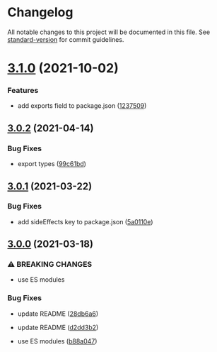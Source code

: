 # Changelog

All notable changes to this project will be documented in this file. See [standard-version](https://github.com/conventional-changelog/standard-version) for commit guidelines.

# [3.1.0](https://github.com/dmnsgn/canvas-context/compare/v3.0.2...v3.1.0) (2021-10-02)


### Features

* add exports field to package.json ([1237509](https://github.com/dmnsgn/canvas-context/commit/12375095edb87e72dcde45600652707ffcf4492a))



## [3.0.2](https://github.com/dmnsgn/canvas-context/compare/v3.0.1...v3.0.2) (2021-04-14)


### Bug Fixes

* export types ([99c61bd](https://github.com/dmnsgn/canvas-context/commit/99c61bdf267b01410fd449f10c68b69196b412ed))



## [3.0.1](https://github.com/dmnsgn/canvas-context/compare/v3.0.0...v3.0.1) (2021-03-22)


### Bug Fixes

* add sideEffects key to package.json ([5a0110e](https://github.com/dmnsgn/canvas-context/commit/5a0110ed66fa12ccd9b1961e6b0a185dd26b1b6e))



## [3.0.0](https://github.com/dmnsgn/canvas-context/compare/v2.0.0...v3.0.0) (2021-03-18)


### ⚠ BREAKING CHANGES

* use ES modules

### Bug Fixes

* update README ([28db6a6](https://github.com/dmnsgn/canvas-context/commit/28db6a692311a097934191cd3d12f781fc393a64))
* update README ([d2dd3b2](https://github.com/dmnsgn/canvas-context/commit/d2dd3b29e4973e79ec6c2a042d24a2f1dfe293d1))


* use ES modules ([b88a047](https://github.com/dmnsgn/canvas-context/commit/b88a047350c678c7536e096a91124da43a185a94))
